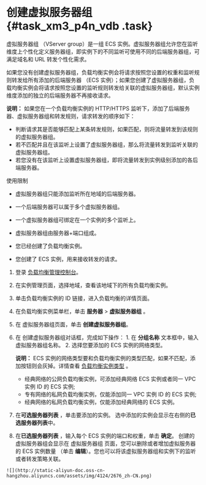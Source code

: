 # 创建虚拟服务器组 {#task_xm3_p4n_vdb .task}

虚拟服务器组 （VServer group）是一组 ECS 实例。虚拟服务器组允许您在监听维度上个性化定义服务器组，即实例下的不同监听可使用不同的后端服务器组，可满足域名和 URL 转发个性化需求。

如果您没有创建虚拟服务器组，负载均衡实例会将请求按照您设置的权重和监听规则转发给所有添加的后端服务器 （ECS 实例）；如果您创建了虚拟服务器组，负载均衡实例会将请求按照您设置的监听规则转发给关联的虚拟服务器组，默认实例维度添加的独立的后端服务器不再接收请求。

**说明：** 如果您在一个负载均衡实例的 HTTP/HTTPS 监听下，添加了后端服务器、虚拟服务器组和转发规则，请求转发的顺序如下：

-   判断请求其是否能够匹配上某条转发规则，如果匹配，则将流量转发到该规则的虚拟服务器组。
-   若不匹配并且在该监听上设置了虚拟服务器组，那么将流量转发到监听关联的虚拟服务器组。
-   若您没有在该监听上设置虚拟服务器组，即将流量转发到实例级别添加的各后端服务器。

使用限制

-   虚拟服务器组只能添加监听所在地域的后端服务器。
-   一个后端服务器可以属于多个虚拟服务器组。
-   一个虚拟服务器组可绑定在一个实例的多个监听上。
-   虚拟服务器组由服务器+端口组成。

-   您已经创建了负载均衡实例。
-   您创建了 ECS 实例，用来接收转发的请求。

1.   登录 [负载均衡管理控制台](https://slbnew.console.aliyun.com/?spm=5176.2020520102.1002.d10slb.Nu53OX#/list/cn-hangzhou)。 
2.   在实例管理页面，选择地域，查看该地域下的所有负载均衡实例。 
3.   单击负载均衡实例的 ID 链接，进入负载均衡的详情页面。 
4.   在负载均衡实例菜单栏，单击 **服务器** \> **虚拟服务器组** 。 
5.   在 虚拟服务器组页面，单击 **创建虚拟服务器组**。 
6.   在 创建虚拟服务器组对话框，完成如下操作： 
    1.  在 **分组名称** 文本框中，输入虚拟服务器组名称。
    2.  选择您要添加的 ECS 实例的网络类型。

        **说明：** ECS 实例的网络类型要和负载均衡实例的类型匹配，如果不匹配，添加按钮则会灰掉。详情查看 [负载均衡实例类型](cn.zh-CN/用户指南/负载均衡实例/什么是负载均衡实例.md#) 。

        -   经典网络的公网负载均衡实例，可添加经典网络 ECS 实例或者同一 VPC 实例 ID 的 ECS 实例;
        -   专有网络的私网负载均衡实例，仅能添加同一 VPC 实例 ID 的 ECS 实例;
        -   经典网络的私网负载均衡实例，仅能添加经典网络的 ECS 实例。
7.   在**可选服务器列表** ，单击要添加的实例。 选中添加的实例会显示在右侧的**已选服务器列表**中。
8.   在**已选服务器列表** ，输入每个 ECS 实例的端口和权重，单击 **确定**。 创建的虚拟服务器组会显示在 虚拟服务器组 页面，您可以删除或者增加虚拟服务器的 ECS 实例数量 （单击 **编辑**）。您也可以将该虚拟服务器组和实例下的监听或者转发策略关联。

    ![](http://static-aliyun-doc.oss-cn-hangzhou.aliyuncs.com/assets/img/4124/2676_zh-CN.png)


